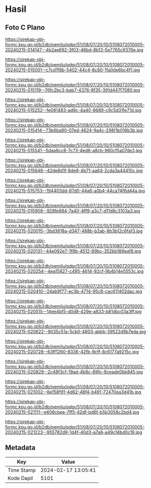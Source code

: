 # Hasil

## Foto C Plano

https://sirekap-obj-formc.kpu.go.id/b2db/pemilu/pdpr/51/08/07/20/10/5108072010005-20240215-014147--4b2ae692-3f03-46bd-8b13-5e7765c9376e.jpg

https://sirekap-obj-formc.kpu.go.id/b2db/pemilu/pdpr/51/08/07/20/10/5108072010005-20240215-015001--c7cd1f8b-5402-44c4-8c80-1fa0de6bc4f1.jpg

https://sirekap-obj-formc.kpu.go.id/b2db/pemilu/pdpr/51/08/07/20/10/5108072010005-20240215-015119--76fc2bc3-bab7-4376-8f35-391d447f7080.jpg

https://sirekap-obj-formc.kpu.go.id/b2db/pemilu/pdpr/51/08/07/20/10/5108072010005-20240215-015252--fe081483-ad9c-4a40-8689-c9c5d31fe71d.jpg

https://sirekap-obj-formc.kpu.go.id/b2db/pemilu/pdpr/51/08/07/20/10/5108072010005-20240215-015414--73b6ba90-07ed-4624-9a4c-298f1b016b3b.jpg

https://sirekap-obj-formc.kpu.go.id/b2db/pemilu/pdpr/51/08/07/20/10/5108072010005-20240215-015541--5daa6cc8-7c73-4ed8-a8cb-960cf5a07de3.jpg

https://sirekap-obj-formc.kpu.go.id/b2db/pemilu/pdpr/51/08/07/20/10/5108072010005-20240215-015648--42de8d1f-8de8-4b71-aa64-2cda3a44410c.jpg

https://sirekap-obj-formc.kpu.go.id/b2db/pemilu/pdpr/51/08/07/20/10/5108072010005-20240215-015753--194403dd-67d0-44a6-a0b4-44ca74f6d44a.jpg

https://sirekap-obj-formc.kpu.go.id/b2db/pemilu/pdpr/51/08/07/20/10/5108072010005-20240215-015908--928fe884-7a40-4ff9-a3c7-d11d8c3103a3.jpg

https://sirekap-obj-formc.kpu.go.id/b2db/pemilu/pdpr/51/08/07/20/10/5108072010005-20240215-020015--3bd3618a-d347-488b-b2ab-8b3b12c6fa13.jpg

https://sirekap-obj-formc.kpu.go.id/b2db/pemilu/pdpr/51/08/07/20/10/5108072010005-20240215-020131--44e092e7-1f8b-4512-89bc-352bb189eaf8.jpg

https://sirekap-obj-formc.kpu.go.id/b2db/pemilu/pdpr/51/08/07/20/10/5108072010005-20240215-020254--4ea15827-c495-4614-92cf-9b4b14e5553c.jpg

https://sirekap-obj-formc.kpu.go.id/b2db/pemilu/pdpr/51/08/07/20/10/5108072010005-20240215-020410--24ab9f77-ec3b-4714-95c8-cac611402dac.jpg

https://sirekap-obj-formc.kpu.go.id/b2db/pemilu/pdpr/51/08/07/20/10/5108072010005-20240215-020515--14ee4bf5-d0d8-429e-a833-b81dbc03a3ff.jpg

https://sirekap-obj-formc.kpu.go.id/b2db/pemilu/pdpr/51/08/07/20/10/5108072010005-20240215-020622--9035c51a-5cb0-4803-abbb-39522d9b7eda.jpg

https://sirekap-obj-formc.kpu.go.id/b2db/pemilu/pdpr/51/08/07/20/10/5108072010005-20240215-020728--63ff1260-8336-42fb-9cff-8c6177a9215c.jpg

https://sirekap-obj-formc.kpu.go.id/b2db/pemilu/pdpr/51/08/07/20/10/5108072010005-20240215-020829--2c48f3cf-19ad-4b8c-89fc-9ceade0bb845.jpg

https://sirekap-obj-formc.kpu.go.id/b2db/pemilu/pdpr/51/08/07/20/10/5108072010005-20240215-021002--6e158f91-4d62-48f4-b491-72470ea3d41b.jpg

https://sirekap-obj-formc.kpu.go.id/b2db/pemilu/pdpr/51/08/07/20/10/5108072010005-20240215-021111--e608cbee-7ff5-42df-bd6f-b5b3058c2bd4.jpg

https://sirekap-obj-formc.kpu.go.id/b2db/pemilu/pdpr/51/08/07/20/10/5108072010005-20240215-021223--955782d9-1d4f-40d3-a7a8-a49c14bd0c19.jpg


## Metadata

| Key        | Value               |
| ---------- | ------------------- |
| Time Stamp | 2024-02-17 13:05:41 |
| Kode Dapil | 5101                |




